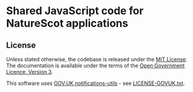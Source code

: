 # Shared JavaScript code for NatureScot applications

## License

Unless stated otherwise, the codebase is released under the [MIT License](LICENSE.txt). The documentation is available under the terms of the [Open Government Licence, Version 3](LICENSE-OGL.md).

This software uses [GOV.UK notifications-utils](https://github.com/alphagov/notifications-utils) - see [LICENSE-GOVUK.txt](LICENSE-GOVUK.txt).
